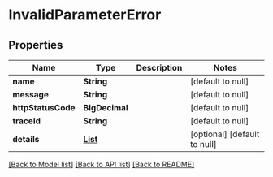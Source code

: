 # InvalidParameterError

## Properties

| Name               | Type                                               | Description | Notes                        |
| ------------------ | -------------------------------------------------- | ----------- | ---------------------------- |
| **name**           | **String**                                         |             | [default to null]            |
| **message**        | **String**                                         |             | [default to null]            |
| **httpStatusCode** | **BigDecimal**                                     |             | [default to null]            |
| **traceId**        | **String**                                         |             | [default to null]            |
| **details**        | [**List**](InvalidParameterError_details_inner.md) |             | [optional] [default to null] |

[[Back to Model list]](../README.md#documentation-for-models) [[Back to API list]](../README.md#documentation-for-api-endpoints) [[Back to README]](../README.md)
